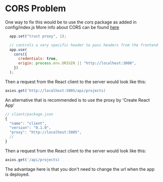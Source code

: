 # CORS Problem

One way to fix this would be to use the cors package as added in config/index.js
More info about CORS can be found [here](https://developer.mozilla.org/en-US/docs/Web/HTTP/CORS)

```js
  app.set("trust proxy", 1);

  // controls a very specific header to pass headers from the frontend
  app.use(
    cors({
      credentials: true,
      origin: process.env.ORIGIN || "http://localhost:3000",
    })
  );
```

Then a request from the React client to the server would look like this:
```js
axios.get('http://localhost:5005/api/projects)
```

An alternative that is recommended is to use the proxy by 'Create React App'
```js
// client/package.json
{
  "name": "client",
  "version": "0.1.0",
  "proxy": "http://localhost:5005",
  // 
}
```

Then a request from the React client to the server would look like this:
```js
axios.get('/api/projects)
```

The advantage here is that you don't need to change the url when the app is deployed.